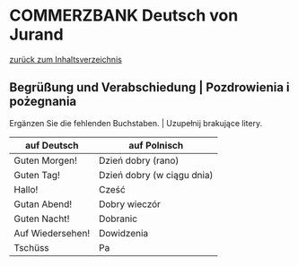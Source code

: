 # COMMERZBANK Deutsch von Jurand

[zurück zum Inhaltsverzeichnis](../../../README.md)

## Begrüßung und Verabschiedung | Pozdrowienia i pożegnania

Ergänzen Sie die fehlenden Buchstaben. | Uzupełnij brakujące litery.

| auf Deutsch      | auf Polnisch               |
| ---------------- | -------------------------- |
| Guten Morgen!    | Dzień dobry (rano)         |
| Guten Tag!       | Dzień dobry (w ciągu dnia) |
| Hallo!           | Cześć                      |
| Gutan Abend!     | Dobry wieczór              |
| Guten Nacht!     | Dobranic                   |
| Auf Wiedersehen! | Dowidzenia                 |
| Tschüss          | Pa                         |
